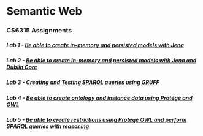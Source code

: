 # Semantic Web

### CS6315 Assignments

##### Lab 1 - [Be able to create in-memory and persisted models with Jena](https://github.com/gnaneswar0907/Semantic-Web/tree/master/Lab%201)

##### Lab 2 - [Be able to create in-memory and persisted models with Jena and Dublin Core](https://github.com/gnaneswar0907/Semantic-Web/tree/master/Lab%202)

##### Lab 3 - [Creating and Testing SPARQL queries using GRUFF](https://github.com/gnaneswar0907/Semantic-Web/tree/master/Lab%203)

##### Lab 4 - [Be able to create ontology and instance data using Protégé and OWL](https://github.com/gnaneswar0907/Semantic-Web/tree/master/Lab4_3_gxg170000)

##### Lab 5 - [Be able to create restrictions using Protégé OWL and perform SPARQL queries with reasoning](https://github.com/gnaneswar0907/Semantic-Web/tree/master/Lab5_2_gxg170000)
